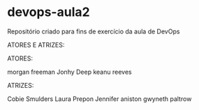 # devops-aula2
Repositório criado para fins de exercício da aula de DevOps

ATORES E ATRIZES:

ATORES: 

morgan freeman
Jonhy Deep
keanu reeves

ATRIZES: 

Cobie Smulders
Laura Prepon
Jennifer aniston
gwyneth paltrow
